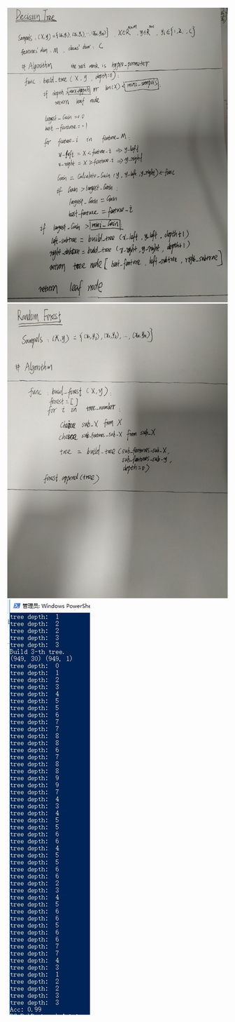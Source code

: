 ![image](https://github.com/XPping/machine-learning/raw/master/randomRorest/algorithm/1.jpg) 
![image](https://github.com/XPping/machine-learning/raw/master/randomRorest/algorithm/2.jpg)  
![image](https://github.com/XPping/machine-learning/raw/master/result/randomForest.jpg) 
